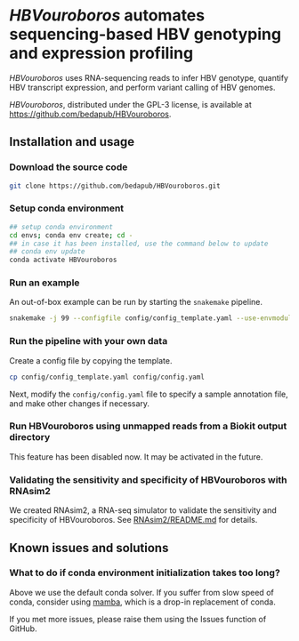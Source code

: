 *HBVouroboros* automates sequencing-based HBV genotyping and expression profiling
===

*HBVouroboros* uses RNA-sequencing reads to infer HBV genotype, quantify HBV
transcript expression, and perform variant calling of HBV genomes.

*HBVouroboros*, distributed under the GPL-3 license, is available at
https://github.com/bedapub/HBVouroboros.

## Installation and usage

### Download the source code

```bash
git clone https://github.com/bedapub/HBVouroboros.git
```

### Setup conda environment

```bash
## setup conda environment
cd envs; conda env create; cd -
## in case it has been installed, use the command below to update
## conda env update
conda activate HBVouroboros
```

### Run an example

An out-of-box example can be run by starting the `snakemake` pipeline.

```bash
snakemake -j 99 --configfile config/config_template.yaml --use-envmodules ## use --use-conda if no R module is present
```

### Run the pipeline with your own data

Create a config file by copying the template.

```bash
cp config/config_template.yaml config/config.yaml
```

Next, modify the `config/config.yaml` file to specify a sample annotation file, and make other changes if necessary.

### Run HBVouroboros using unmapped reads from a Biokit output directory

This feature has been disabled now. It may be activated in the future.

### Validating the sensitivity and specificity of HBVouroboros with RNAsim2

We created RNAsim2, a RNA-seq simulator to validate the sensitivity and
specificity of HBVouroboros. See [RNAsim2/README.md](RNAsim2/README.md) for
details.


## Known issues and solutions

### What to do if conda environment initialization takes too long?

Above we use the default conda solver. If you suffer from slow speed of conda,
consider using [mamba](https://github.com/mamba-org/mamba), which is a drop-in
replacement of conda.

If you met more issues, please raise them using the Issues function of GitHub.
